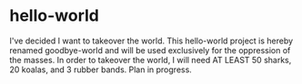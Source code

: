 # hello-world
I've decided I want to takeover the world. This hello-world project is hereby renamed goodbye-world and will be used exclusively for the oppression of the masses. In order to takeover the world, I will need AT LEAST 50 sharks, 20 koalas, and 3 rubber bands. Plan in progress.
